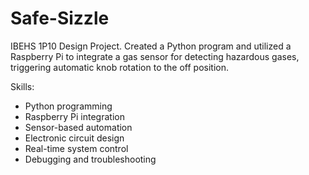 # Safe-Sizzle
IBEHS 1P10 Design Project. Created a Python program and utilized a Raspberry Pi to integrate a gas sensor for detecting hazardous gases, triggering automatic knob rotation to the off position. 

Skills:
 - Python programming
 - Raspberry Pi integration
 - Sensor-based automation
 - Electronic circuit design
 - Real-time system control
 - Debugging and troubleshooting
